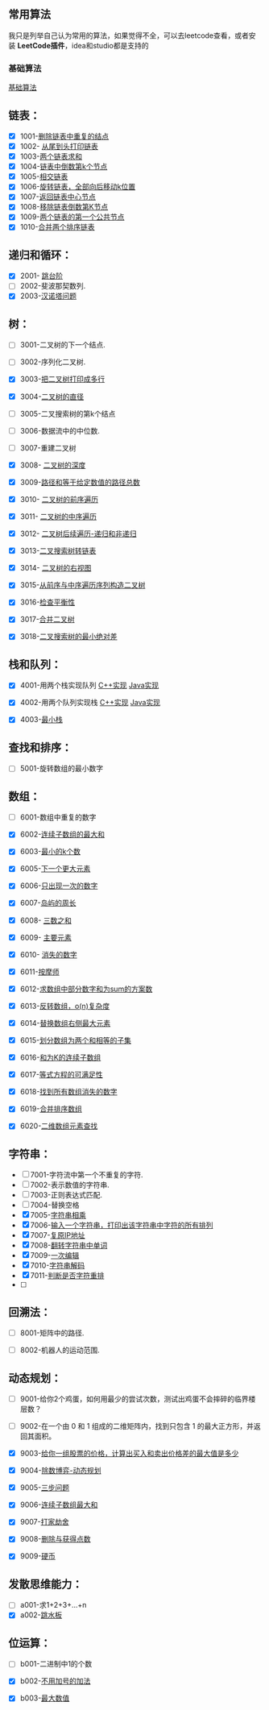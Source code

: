 ## 常用算法

我只是列举自己认为常用的算法，如果觉得不全，可以去leetcode查看，或者安装 **LeetCode插件**，idea和studio都是支持的

### 基础算法

 [基础算法](code/基础算法.md)

## 链表：

- [x] 1001-[删除链表中重复的结点](code/1001-删除链表重复的结点.java)
- [x] 1002- [从尾到头打印链表](code/1002-从尾到头打印链表.java)
- [x] 1003-[两个链表求和](code/1003-两数求和.java)
- [x] 1004-[链表中倒数第k个节点](code/1004-链表中倒数第k个节点.java)
- [x] 1005-[相交链表](code/相交链表.md)
- [x] 1006-[旋转链表，全部向后移动k位置](code/1006-旋转链表.java)
- [x] 1007-[返回链表中心节点](code/1007-链表的中心节点.java)
- [x] 1008-[移除链表倒数第K节点](code/1008-移除链表倒数第K节点.java)
- [x] 1009-[两个链表的第一个公共节点](code/两个链表的第一个公共节点.md)
- [x] 1010-[合并两个排序链表](code/合并两个排序链表.md)

## 递归和循环：

- [x] 2001- [跳台阶](code/2001-跳台阶.java)
- [ ] 2002-斐波那契数列. 
- [x] 2003-[汉诺塔问题](code/2003-汉诺塔问题.java)

## 树：

- [ ] 3001-二叉树的下一个结点.
- [ ] 3002-序列化二叉树.
- [x] 3003-[把二叉树打印成多行](code/3003-二叉树层次遍历.cpp)
- [x] 3004-[二叉树的直径](code/二叉树的直径.md)
- [ ] 3005-二叉搜索树的第k个结点
- [ ] 3006-数据流中的中位数. 
- [ ] 3007-重建二叉树
- [x] 3008- [二叉树的深度](code/3008-二叉树深度.java)
- [x] 3009-[路径和等于给定数值的路径总数](code/路径和等于给定数值的路径总数.md)
- [x] 3010- [二叉树的前序遍历](code/3010-二叉树的前序遍历.java)
- [x] 3011- [二叉树的中序遍历](code/3011-二叉树的中序遍历.java)
- [x] 3012- [二叉树后续遍历-递归和非递归](code/3012-二叉树的后序遍历.java)
- [x] 3013-[二叉搜索树转链表](code/二叉搜索树转链表.md)
- [x] 3014- [二叉树的右视图](code/3014-二叉树的右视图.java)
- [x] 3015-[从前序与中序遍历序列构造二叉树](code/从前序遍历与中序遍历构造二叉树.java)
- [x] 3016-[检查平衡性](code/3016-检查平衡性.java)
- [x] 3017-[合并二叉树](code/合并二叉树.md)
- [x] 3018-[二叉搜索树的最小绝对差](code/二叉搜索树的最小绝对差.md)


## 栈和队列：

- [x] 4001-用两个栈实现队列  [C++实现](code/4001-两个栈实现队列.cpp)  [Java实现](code/4001-两个栈实现队列.java)
- [x] 4002-用两个队列实现栈  [C++实现](code/4002-两个队列实现栈.cpp)  [Java实现](code/4002-两个队列实现栈.java)
- [x] 4003-[最小栈](code/最小栈.md)

  

## 查找和排序：

- [ ] 5001-旋转数组的最小数字

## 数组：

- [ ] 6001-数组中重复的数字

- [x] 6002-[连续子数组的最大和](code/6002-最大子序和.java)

- [x] 6003-[最小的k个数](code/最小的k个数.md)

- [x] 6005-[下一个更大元素](code/下一个更大元素.md)

- [x] 6006-[只出现一次的数字](code/只出现一次的数字.md)

- [x] 6007-[岛屿的周长](code/6007-岛屿的周长.md)

- [x] 6008- [三数之和](code/6007-三数之和.java)

- [x] 6009- [主要元素](code/主要元素.md)

- [x] 6010- [消失的数字](code/消失的数字.md)

- [x] 6011-[按摩师](code/按摩师.md)

- [x] 6012-[求数组中部分数字和为sum的方案数](code/求数组中部分数字和为sum的方案数.md)

- [x] 6013-[反转数组，o(n)复杂度](code/反转数组.java)

- [x] 6014-[替换数组右侧最大元素](code/替换数组右侧最大元素.java)

- [x] 6015-[划分数组为两个和相等的子集](code/划分数组为两个和相等的子集.java)

- [x] 6016-[和为K的连续子数组](code/和为K的连续子数组.java)

- [x] 6017-[等式方程的可满足性](code/等式方程的可满足性.java)

- [x] 6018-[找到所有数组消失的数字](code/找到所有数组消失的数字.md)

- [x] 6019-[合并排序数组](code/合并排序数组.md)

- [x] 6020-[二维数组元素查找](code/二维数组元素查找.md)

      

## 字符串：

- [ ] 7001-字符流中第一个不重复的字符. 
- [ ] 7002-表示数值的字符串. 
- [ ] 7003-正则表达式匹配. 
- [ ] 7004-替换空格
- [x] 7005-[字符串相乘](code/7005-字符串相乘.md)
- [x] 7006-[输入一个字符串，打印出该字符串中字符的所有排列](code/7006-字符的所有排列.java)
- [x] 7007-[复原IP地址](code/7007-复原IP地址.java)
- [x] 7008-[翻转字符串中单词](code/7008-翻转字符串中单词.java)
- [x] 7009-[一次编辑](code/7009-一次编辑.java)
- [x] 7010-[字符串解码](code/字符串解码.java)
- [x] 7011-[判断是否字符重排](code/7011-判断是否字符重排.md)
- [ ] 

## 回溯法：

- [ ] 8001-矩阵中的路径.
- [ ] 8002-机器人的运动范围.



## 动态规划：

- [ ] 9001-给你2个鸡蛋，如何用最少的尝试次数，测试出鸡蛋不会摔碎的临界楼层数？
- [ ] 9002-在一个由 0 和 1 组成的二维矩阵内，找到只包含 1 的最大正方形，并返回其面积。
- [x] 9003-[给你一组股票的价格，计算出买入和卖出价格差的最大值是多少](code/9003-买卖股票最佳时机.java)
- [x] 9004-[除数博弈-动态规划](code/9004-除数博弈-动态规划.java)
- [x] 9005-[三步问题](code/9005-三步问题.java)
- [x] 9006-[连续子数组最大和](code/9006-连续子数组最大和.java)
- [x] 9007-[打家劫舍](code/9007-打家劫舍.java)
- [x] 9008-[删除与获得点数](code/删除与获得点数.java)
- [x] 9009-[硬币](code/硬币.java)



## 发散思维能力：

- [ ] a001-求1+2+3+...+n
- [x] a002-[跳水板](code/a002-跳水板.java)

## 位运算：

- [ ] b001-二进制中1的个数
- [x] b002-[不用加号的加法](code/不用加号的加法.md)
- [x] b003-[最大数值](code/b003-最大数值.java)

